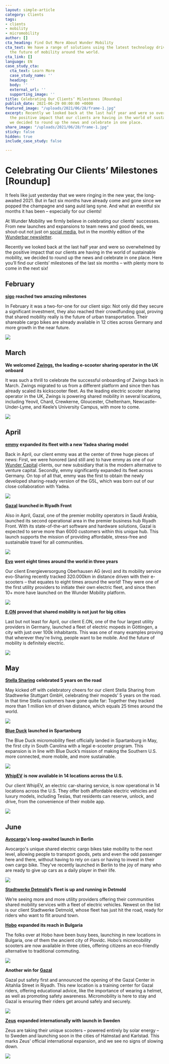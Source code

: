 ```yaml
---
layout: simple-article
category: Clients
tags:
- clients
- mobility
- micromobility
author: []
cta_heading: Find Out More About Wunder Mobility
cta_text: We have a range of solutions using the latest technology driving forward
  the future of mobility around the world.
cta_link: []
language: EN
case_study_cta:
  cta_text: Learn More
  case_study_name: ''
  heading: ''
  body: ''
  external_url: ''
  supporting_image: ''
title: Celebrating Our Clients’ Milestones [Roundup]
publish_date: 2021-06-29 00:00:00 +0000
featured_image: "/uploads/2021/06/28/frame-1.jpg"
excerpt: Recently we looked back at the last half year and were so overwhelmed by
  the positive impact that our clients are having in the world of sustainable mobility,
  we decided to round up the news and celebrate in one place.
share_image: "/uploads/2021/06/28/frame-1.jpg"
sticky: false
hidden: true
include_case_study: false

---
```

# Celebrating Our Clients’ Milestones \[Roundup\]

It feels like just yesterday that we were ringing in the new year, the long-awaited 2021. But in fact six months have already come and gone since we popped the champagne and sang auld lang syne. And what an eventful six months it has been – especially for our clients!

At Wunder Mobility we firmly believe in celebrating our clients’ successes. From new launches and expansions to team news and good deeds, we shout-out not just on [social media](https://www.linkedin.com/company/wundermobility/), but in the monthly edition of the [Wunderbar newsletter](https://www.wundermobility.com/newsletter).

Recently we looked back at the last half year and were so overwhelmed by the positive impact that our clients are having in the world of sustainable mobility, we decided to round up the news and celebrate in one place. Here you’ll find our clients’ milestones of the last six months – with plenty more to come in the next six!

## February

[**sigo**](https://sigo.green/) **reached two amazing milestones**

In February it was a two-for-one for our client sigo: Not only did they secure a significant investment, they also reached their crowdfunding goal, proving that shared mobility really is the future of urban transportation. Their shareable cargo bikes are already available in 12 cities across Germany and more growth in the near future.

![](/uploads/2021/06/28/bf674102-0609-443a-8793-5f2b8d48723c.jpeg)

## March

**We welcomed** [**Zwings**](https://www.zwings.co.uk/)**, the leading e-scooter sharing operator in the UK onboard**

It was such a thrill to celebrate the successful onboarding of Zwings back in March. Zwings migrated to us from a different platform and since then has already scaled its kickscooter fleet. As the leading electric scooter sharing operator in the UK, Zwings is powering shared mobility in several locations, including Yeovil, Chard, Crewkerne, Gloucester, Cheltenham, Newcastle-Under-Lyme, and Keele’s University Campus, with more to come.

![](/uploads/2021/06/28/44d23290-a34a-47e6-81f2-f680eb0a2f1c.png)

## April

[**emmy**](https://emmy-sharing.de/en/) **expanded its fleet with a new Yadea sharing model**

Back in April, our client emmy was at the center of three huge pieces of news: First, we were honored (and still are) to have emmy as one of our [Wunder Capital](https://techcrunch.com/2021/04/26/wunder-mobilitys-new-lending-business-helps-micromobility-startups-finance-fleets/) clients, our new subsidiary that is the modern alternative to venture capital. Secondly, emmy significantly expanded its fleet across Germany. On top of all that, emmy was the first to obtain the newly developed sharing-ready version of the G5L, which was born out of our close collaboration with Yadea.

![](/uploads/2021/06/28/314006ae-9919-4f15-bcf8-d28bdc197980.png)

[**Gazal**](https://gazal.app/#section_1) **launched in Riyadh Front**

Also in April, Gazal, one of the premier mobility operators in Saudi Arabia, launched its second operational area in the premier business hub Riyadh Front. With its state-of-the-art software and hardware solutions, Gazal is expected to serve more than 6000 customers within this unique hub. This launch supports the mission of providing affordable, stress-free and sustainable travel for all communities.

![](/uploads/2021/06/28/5c676903-a152-4a79-8811-67766630a2cd.jpeg)

[**Evo**](https://www.evo-energie.de/) **went eight times around the world in three years**

Our client Energieversorgung Oberhausen AG (evo) and its mobility service evo-Sharing recently tracked 320.000km in distance driven with their e-scooters – that equates to eight times around the world! They were one of the first utility providers to initiate their own electric fleet, and since then 10+ more have launched on the Wunder Mobility platform.

![](/uploads/2021/06/28/05328fe7-c2d6-4a27-a7e4-8779fd43dd98.jpeg)

[**E.ON**](https://www.eon.de/de/pk.html) **proved that shared mobility is not just for big cities**

Last but not least for April, our client E.ON, one of the four largest utility providers in Germany, launched a fleet of electric mopeds in Göttingen, a city with just over 100k inhabitants. This was one of many examples proving that wherever they're living, people want to be mobile. And the future of mobility is definitely electric.

![](/uploads/2021/06/28/dc74d2bf-0e79-a25d-7bf8-1f6423ef26c7.jpeg)

## May

[**Stella Sharing**](https://www.stella-sharing.de/) **celebrated 5 years on the road**

May kicked off with celebratory cheers for our client Stella Sharing from Stadtwerke Stuttgart GmbH, celebrating their mopeds’ 5 years on the road. In that time Stella customers have gone quite far: Together they tracked more than 1 million km of driven distance, which equals 25 times around the world.

![](/uploads/2021/06/28/749c988a-e8bf-8d72-9f3a-9d1dbdc7f843.jpeg)

[**Blue Duck**](https://www.flyblueduck.com/) **launched in Spartanburg**

The Blue Duck micromobility fleet officially landed in Spartanburg in May, the first city in South Carolina with a legal e-scooter program. This expansion is in line with Blue Duck’s mission of making the Southern U.S. more connected, more mobile, and more sustainable.

![](/uploads/2021/06/28/6d84dcbd-1b92-fe9e-91c6-20a22b358cf2.jpeg)

[**WhipEV**](https://www.whipev.com/) **is now available in 14 locations across the U.S.**

Our client WhipEV, an electric car-sharing service, is now operational in 14 locations across the U.S. They offer both affordable electric vehicles and luxury models, including Teslas, that residents can reserve, unlock, and drive, from the convenience of their mobile app.

![](/uploads/2021/06/28/4481f3af-b8b8-87f7-0243-1881cab4fca8.png)

## June

[**Avocargo**](https://en.avocargo.one/)**'s long-awaited launch in Berlin**

Avocargo's unique shared electric cargo bikes take mobility to the next level, allowing people to transport goods, pets and even the odd passenger here and there, without having to rely on cars or having to invest in their own cargo bike. They've recently launched in Berlin to the joy of many who are ready to give up cars as a daily player in their life.

![](/uploads/2021/06/28/avocargo.jpeg)

[**Stadtwerke Detmold**](https://www.stadtwerke-detmold.de/E-Mobilitaet)**’s fleet is up and running in Detmold**

We’re seeing more and more utility providers offering their communities shared mobility services with a fleet of electric vehicles. Newest on the list is our client Stadtwerke Detmold, whose fleet has just hit the road, ready for riders who want to flit around town.

[**Hobo**](https://www.hobo.bg/) **expanded its reach in Bulgaria**

The folks over at Hobo have been busy bees, launching in new locations in Bulgaria, one of them the ancient city of Plovidc. Hobo’s micromobility scooters are now available in three cities, offering citizens an eco-friendly alternative to traditional commuting.

![](/uploads/2021/06/28/1624464311467.gif)

**Another win for** [**Gazal**](https://gazal.app/#section_1)

Gazal put safety first and announced the opening of the Gazal Center in Altahlia Street in Riyadh. This new location is a training center for Gazal riders, offering educational advice, like the importance of wearing a helmet, as well as promoting safety awareness. Micromobility is here to stay and Gazal is ensuring their riders get around safely and securely.

![](/uploads/2021/06/28/1624277290364.jpeg)

[**Zeus**](https://zeusscooters.com/) **expanded internationally with launch in Sweden**

Zeus are taking their unique scooters – powered entirely by solar energy – to Sweden and launching soon in the cities of Halmstad and Karlstad. This marks Zeus’ official international expansion, and we see no signs of slowing down.

![](/uploads/2021/06/28/1617430197641.jpeg)